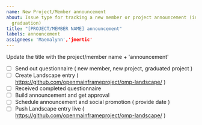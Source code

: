 ```yaml
---
name: New Project/Member announcement
about: Issue type for tracking a new member or project announcement (including project
  graduation)
title: "[PROJECT/MEMBER NAME] announcement"
labels: announcement
assignees: 'Maemalynn','jmertic'
---
```


Update the title with the project/member name + 'announcement'

- [ ] Send out questionnaire ( new member, new project, graduated project )
- [ ] Create Landscape entry ( https://github.com/openmainframeproject/omp-landscape/ )
- [ ] Received completed questionnaire
- [ ] Build announcement and get approval
- [ ] Schedule announcement and social promotion ( provide date )
- [ ] Push Landscape entry live ( https://github.com/openmainframeproject/omp-landscape/ )
